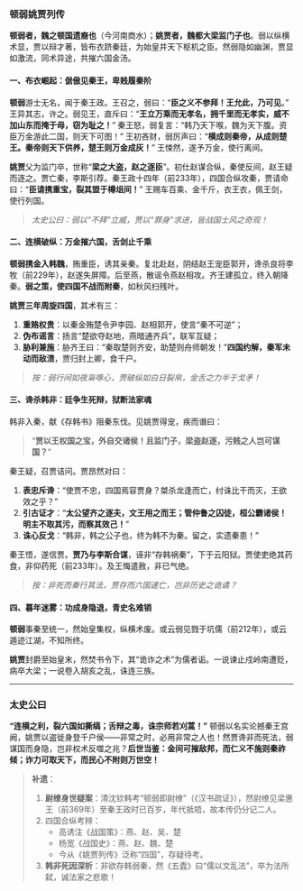 ### **顿弱姚贾列传**

**顿弱者，魏之顿国遗裔也**（今河南商水）；**姚贾者，魏都大梁监门子也**。弱以纵横术显，贾以辩才著，皆布衣跻秦廷，为始皇并天下枢机之臣。然弱隐如幽渊，贾显如激流，同术异途，共摧六国金汤。

#### **一、布衣崛起：倨傲见秦王，卑贱履秦阶**

**顿弱**游士无名，闻于秦王政。王召之，弱曰：“**臣之义不参拜！王允此，乃可见**。” 王异其志，许之。弱见王，直斥曰：“**王立万乘而无孝名，拥千里而无孝实，威不加山东而掩于母，窃为耻之！**” 秦王怒，弱复言：“韩乃天下喉，魏为天下腹。资臣万金游此二国，则天下可图！” 王初吝财，弱厉声曰：“**横成则秦帝，从成则楚王。秦帝则天下供养，楚王则万金成灰！**” 王悚然，遂予万金，使行离间。

**姚贾**父为监门卒，世称“**梁之大盗，赵之逐臣**”。初仕赵谋合纵，秦使反间，赵王疑而逐之。贾亡秦，李斯引荐。秦王政十四年（前233年），四国合纵攻秦，贾请命曰：“**臣请携重宝，裂其盟于樽俎间！**” 王赐车百乘、金千斤，衣王衣，佩王剑，使行列国。

> *太史公曰：弱以“不拜”立威，贾以“罪身”求进，皆战国士风之奇观！*

#### **二、连横破纵：万金摧六国，舌剑止千乘**

**顿弱携金入韩魏**，贿重臣，诱其亲秦。复北赴赵，阴结赵王宠臣郭开，谗杀良将李牧（前229年），赵遂失屏障。后至燕，散谣令燕赵相攻。齐王建孤立，终入朝降秦。**弱之策，使四国不战而附秦**，如秋风扫残叶。

**姚贾三年周旋四国**，其术有三：

1. **重赂权贵**：以秦金贿楚令尹李园、赵相郭开，使言“秦不可逆”；
2. **伪布谣言**：扬言“楚欲夺赵地，燕暗通齐兵”，联军互疑；
3. **胁利兼施**：胁齐王曰：“秦取楚则齐安，助楚则舟师朝发！”
    ​**​四国约解，秦军未动而敌溃​**​，贾归封上卿，食千户。

> *按：弱行间如夜枭啄心，贾破纵如白日裂帛，金舌之力半于戈矛！*

#### **三、谗杀韩非：廷争生死辩，狱断法家魂**

韩非入秦，献《存韩书》阻秦东伐。见姚贾得宠，疾而谮曰：

> “**贾以王权国之宝，外自交诸侯！且监门子，梁盗赵逐，污贱之人岂可谋国？**”

秦王疑，召贾诘问。贾昂然对曰：

1. **表忠斥谗**：“使贾不忠，四国焉容贾身？桀杀龙逢而亡，纣诛比干而灭，王欲效之乎？”
2. **引古证才**：“**太公望齐之逐夫，文王用之而王；管仲鲁之囚徒，桓公霸诸侯！明主不取其污，而察其效己！**”
3. **诛心反戈**：“韩非，韩之公子也，终为韩不为秦。留之，实遗秦患！”

秦王悟，遂信贾。**贾乃与李斯合谋**，诬非“存韩祸秦”，下于云阳狱。贾使吏绝其药食，非仰药死（前233年）。及王悔遣赦，非已气绝。

> *按：非死而秦行其法，贾存而六国速亡，岂非历史之诡谲？*

#### **四、暮年迷雾：功成身隐退，青史名难销**

**顿弱**事秦至统一，然始皇集权，纵横术废。或云弱见戮于坑儒（前212年），或云遁迹江湖，不知所终。

**姚贾**封爵至始皇末，然焚书令下，其“诡诈之术”为儒者诟。一说谏止戍岭南遭贬，病卒大梁；一说卷入胡亥之乱，诛连三族。

------

### **太史公曰**

**“连横之利，裂六国如撕缟；舌辩之毒，诛宗师若刈蒿！”** 顿弱以名实论撼秦王宫阙，姚贾以盗徙身登千户侯——非常之时，必用非常之人也！然贾谗非而死法，弱谋国而身隐，岂非权术反噬之兆？**后世当鉴：金间可摧敌邦，而仁义不施则秦祚倾；诈力可取天下，而民心不附则万世空！**

> **补遗**：
>
> 1. **尉缭身世疑案**：清沈钦韩考“顿弱即尉缭”（《汉书疏证》），然尉缭见梁惠王（前369年）至秦王政时已百岁，年代抵牾，故本传仍分记二人。
> 2. 四国合纵考辨：
>    - 高诱注《战国策》：燕、赵、吴、楚
>    - 杨宽《战国史》：燕、赵、魏、楚
>    - 今从《姚贾列传》泛称“四国”，存疑待考。
> 3. **韩非死因深析**：非欲存韩弱秦，然《五蠹》曰“儒以文乱法”，卒为法所弑，诚法家之悲歌！